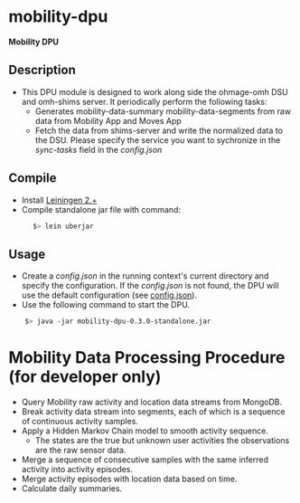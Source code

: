 # mobility-dpu

**Mobility DPU** 

## Description
* This DPU module is designed to work along side the ohmage-omh DSU and omh-shims server. It periodically perform the following tasks:
    * Generates mobility-data-summary mobility-data-segments from raw data from Mobility App and Moves App
    * Fetch the data from shims-server and write the normalized data to the DSU. Please specify the service you want to sychronize in the *sync-tasks* field in the *config.json*  
               
## Compile
* Install [Leiningen 2.+](http://leiningen.org/)
* Compile standalone jar file with command: 

```bash 
      $> lein uberjar
```

## Usage
* Create a *config.json* in the running context's current directory and specify the configuration. If the *config.json* is not found, the DPU will use the default configuration (see [config.json](https://github.com/smalldatalab/mobility-dpu/blob/master/config.json)).
* Use the following command to start the DPU.
```bash
    $> java -jar mobility-dpu-0.3.0-standalone.jar
```

# Mobility Data Processing Procedure (for developer only)
* Query Mobility raw activity and location data streams from MongoDB.
* Break activity data stream into segments, each of which is a sequence of continuous activity samples. 
* Apply a Hidden Markov Chain model to smooth activity sequence.
    * The states are the true but unknown user activities the observations are the raw sensor data.
* Merge a sequence of consecutive samples with the same inferred activity into activity episodes.
* Merge activity episodes with location data based on time.
* Calculate daily summaries.
